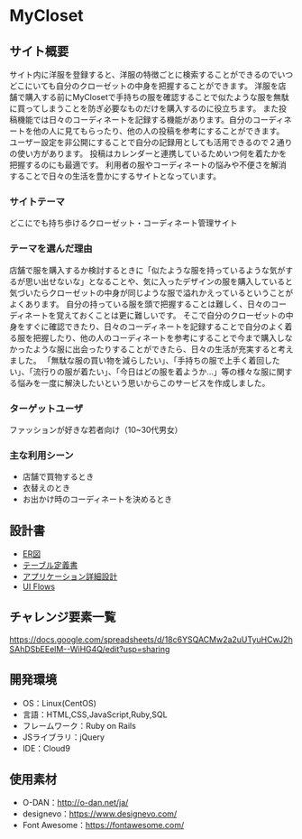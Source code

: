 # MyCloset

## サイト概要
サイト内に洋服を登録すると、洋服の特徴ごとに検索することができるのでいつどこにいても自分のクローゼットの中身を把握することができます。
洋服を店舗で購入する前にMyClosetで手持ちの服を確認することで似たような服を無駄に買ってしまうことを防ぎ必要なものだけを購入するのに役立ちます。
また投稿機能では日々のコーディネートを記録する機能があります。自分のコーディネートを他の人に見てもらったり、他の人の投稿を参考にすることができます。
ユーザー設定を非公開にすることで自分の記録用としても活用できるので２通りの使い方があります。
投稿はカレンダーと連携しているためいつ何を着たかを把握するのにも最適です。
利用者の服やコーディネートの悩みや不便さを解消することで日々の生活を豊かにするサイトとなっています。


### サイトテーマ
どこにでも持ち歩けるクローゼット・コーディネート管理サイト

### テーマを選んだ理由
店舗で服を購入するか検討するときに「似たような服を持っているような気がするが思い出せないな」となることや、気に入ったデザインの服を購入していると気づいたらクローゼットの中身が同じような服で溢れかえっているということがよくあります。
自分の持っている服を頭で把握することは難しく、日々のコーディネートを覚えておくことは更に難しいです。
そこで自分のクローゼットの中身をすぐに確認できたり、日々のコーディネートを記録することで自分のよく着る服を把握したり、他の人のコーディネートを参考にすることで今まで購入しなかったような服に出会ったりすることができたら、日々の生活が充実すると考えました。
「無駄な服の買い物を減らしたい」、「手持ちの服で上手く着回したい」、「流行りの服が着たい」、「今日はどの服を着ようか…」等の様々な服に関する悩みを一度に解決したいという思いからこのサービスを作成しました。

### ターゲットユーザ
ファッションが好きな若者向け（10~30代男女）

### 主な利用シーン
* 店舗で買物するとき
* 衣替えのとき
* お出かけ時のコーディネートを決めるとき

## 設計書
* [ER図](https://drive.google.com/file/d/1UxbZloSHlkFP7GVTigV769EKW_PgvbtM/view?usp=sharing)
* [テーブル定義書](https://docs.google.com/spreadsheets/d/14JtBB7xzpSqiCbv_cGtdVzVsWYoITN7Jbw8Vp2ZlC9E/edit?usp=sharing)
* [アプリケーション詳細設計](https://docs.google.com/spreadsheets/d/1Yy5wlo62oBIUGb_aDgjLrMODDy2Jlr-T/edit?usp=sharing&ouid=108188291934304353700&rtpof=true&sd=true)
* [UI Flows](https://drive.google.com/file/d/1hJwr6Ob-nkU7QnkxbjiVJuNDEfErWPWn/view?usp=sharing)

## チャレンジ要素一覧
<https://docs.google.com/spreadsheets/d/18c6YSQACMw2a2uUTyuHCwJ2hSAhDSbEEelM--WiHG4Q/edit?usp=sharing>

## 開発環境
- OS：Linux(CentOS)
- 言語：HTML,CSS,JavaScript,Ruby,SQL
- フレームワーク：Ruby on Rails
- JSライブラリ：jQuery
- IDE：Cloud9

## 使用素材
* O-DAN：<http://o-dan.net/ja/>
* designevo：<https://www.designevo.com/>
* Font Awesome：<https://fontawesome.com/>